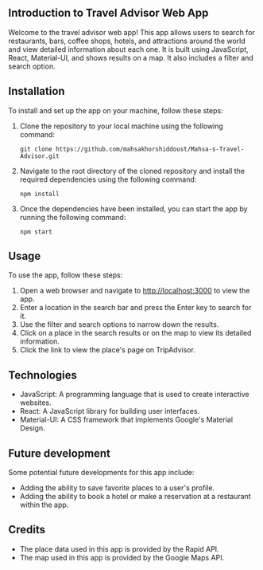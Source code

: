 <h2>Introduction to Travel Advisor Web App</h2>

<p>Welcome to the travel advisor web app! This app allows users to search for restaurants, bars, coffee shops, hotels, and attractions around the world and view detailed information about each one. It is built using JavaScript, React, Material-UI, and shows results on a map. It also includes a filter and search option.</p>

<h2>Installation</h2>

<p>To install and set up the app on your machine, follow these steps:</p>

<ol>
  <li>Clone the repository to your local machine using the following command:
  <pre><code>git clone https://github.com/mahsakhorshiddoust/Mahsa-s-Travel-Advisor.git</code></pre></li>
  <li>Navigate to the root directory of the cloned repository and install the required dependencies using the following command:
  <pre><code>npm install</code></pre></li>
  <li>Once the dependencies have been installed, you can start the app by running the following command:
  <pre><code>npm start</code></pre></li>
</ol>

<h2>Usage</h2>

<p>To use the app, follow these steps:</p>

<ol>
  <li>Open a web browser and navigate to <a href="http://localhost:3000">http://localhost:3000</a> to view the app.</li>
  <li>Enter a location in the search bar and press the Enter key to search for it.</li>
  <li>Use the filter and search options to narrow down the results.</li>
  <li>Click on a place in the search results or on the map to view its detailed information.</li>
  <li>Click the link to view the place's page on TripAdvisor.</li>
</ol>

<h2>Technologies</h2>

<ul>
  <li>JavaScript: A programming language that is used to create interactive websites.</li>
  <li>React: A JavaScript library for building user interfaces.</li>
  <li>Material-UI: A CSS framework that implements Google's Material Design.</li>
</ul>

<h2>Future development</h2>

<p>Some potential future developments for this app include:</p>

<ul>
  <li>Adding the ability to save favorite places to a user's profile.</li>
  <li>Adding the ability to book a hotel or make a reservation at a restaurant within the app.</li>
</ul>

<h2>Credits</h2>

<ul>
  <li>The place data used in this app is provided by the Rapid API.</li>
  <li>The map used in this app is provided by the Google Maps API.</li>
</ul>
